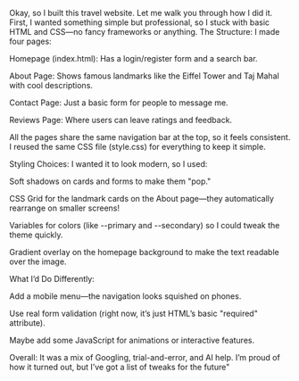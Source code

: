 Okay, so I built this travel website. Let me walk you through how I did it. First, I wanted something simple but professional, so I stuck with basic HTML and CSS—no fancy frameworks or anything.
The Structure:
I made four pages:

Homepage (index.html): Has a login/register form and a search bar.

About Page: Shows famous landmarks like the Eiffel Tower and Taj Mahal with cool descriptions.

Contact Page: Just a basic form for people to message me.

Reviews Page: Where users can leave ratings and feedback.

All the pages share the same navigation bar at the top, so it feels consistent. I reused the same CSS file (style.css) for everything to keep it simple.

Styling Choices:
I wanted it to look modern, so I used:

Soft shadows on cards and forms to make them "pop."

CSS Grid for the landmark cards on the About page—they automatically rearrange on smaller screens!

Variables for colors (like --primary and --secondary) so I could tweak the theme quickly.

Gradient overlay on the homepage background to make the text readable over the image.

What I’d Do Differently:

Add a mobile menu—the navigation looks squished on phones.

Use real form validation (right now, it’s just HTML’s basic "required" attribute).

Maybe add some JavaScript for animations or interactive features.

Overall: It was a mix of Googling, trial-and-error, and AI help. I’m proud of how it turned out, but I’ve got a list of tweaks for the future"
